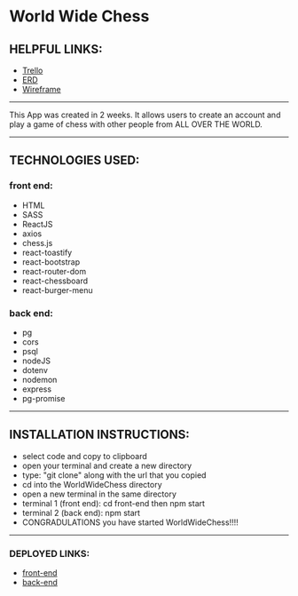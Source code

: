 # World Wide Chess

## HELPFUL LINKS:

- [Trello](https://trello.com/b/Nwmuo8SR/world-wide-chess)
- [ERD](https://imgur.com/rpMllA1)
- [Wireframe](https://www.figma.com/file/3p02DmKJp0UaQVcBpuEbtl/world-wide-chess-wireframe?node-id=0%3A1)

<hr />

This App was created in 2 weeks. It allows users to create an account and play a game of chess with other people from ALL OVER THE WORLD.

<hr />

## TECHNOLOGIES USED:

### front end:

- HTML
- SASS
- ReactJS
- axios
- chess.js
- react-toastify
- react-bootstrap
- react-router-dom
- react-chessboard
- react-burger-menu

### back end:

- pg
- cors
- psql
- nodeJS
- dotenv
- nodemon
- express
- pg-promise

<hr />

## INSTALLATION INSTRUCTIONS:

- select code and copy to clipboard
- open your terminal and create a new directory
- type: "git clone" along with the url that you copied
- cd into the WorldWideChess directory
- open a new terminal in the same directory
- terminal 1 (front end): cd front-end then npm start
- terminal 2 (back end): npm start
- CONGRADULATIONS you have started WorldWideChess!!!!

<hr />

### DEPLOYED LINKS:

- [front-end](https://world-wide-chess.netlify.app/)
- [back-end](https://world-wide-chess.herokuapp.com/)
